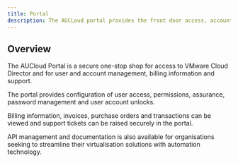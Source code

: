 ```yaml
---
title: Portal
description: The AUCLoud portal provides the front door access, account management to AUCloud's infrastructure services.
---
```


## Overview

The AUCloud Portal is a secure one-stop shop for access to VMware Cloud Director and for user and account management, billing information and support.

The portal provides configuration of user access, permissions, assurance, password management and user account unlocks.

Billing information, invoices, purchase orders and transactions can be viewed and support tickets can be raised securely in the portal.

API management and documentation is also available for organisations seeking to streamline their virtualisation solutions with automation technology.